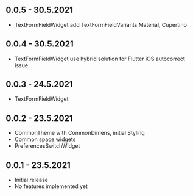 ## 0.0.5 - 30.5.2021

* TextFormFieldWidget add TextFormFieldVariants Material, Cupertino

## 0.0.4 - 30.5.2021

* TextFormFieldWidget use hybrid solution for Flutter iOS autocorrect issue

## 0.0.3 - 24.5.2021

* TextFormFieldWidget

## 0.0.2 - 23.5.2021

* CommonTheme with CommonDimens, initial Styling
* Common space widgets
* PreferencesSwitchWidget

## 0.0.1 - 23.5.2021

* Initial release
* No features implemented yet
